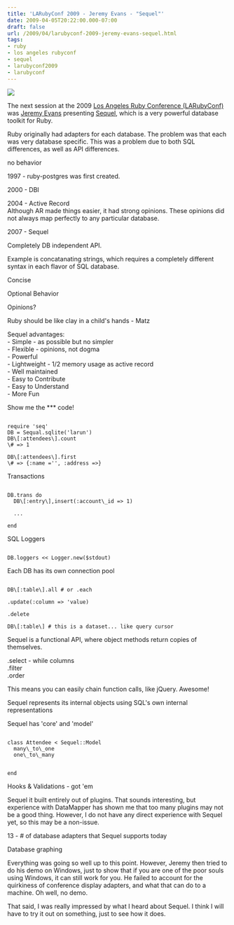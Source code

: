 ```yaml
---
title: 'LARubyConf 2009 - Jeremy Evans - "Sequel"'
date: 2009-04-05T20:22:00.000-07:00
draft: false
url: /2009/04/larubyconf-2009-jeremy-evans-sequel.html
tags: 
- ruby
- los angeles rubyconf
- sequel
- larubyconf2009
- larubyconf
---
```


[![](http://www.freeclassicimages.com/images/ghostbusters_2_1989.jpg)](http://www.freeclassicimages.com/images/ghostbusters_2_1989.jpg)

The next session at the 2009 [Los Angeles Ruby Conference (LARubyConf)](http://www.larubyconf.com) was [Jeremy Evans](http://code.jeremyevans.net/sequel) presenting [Sequel](http://sequel.rubyforge.org/), which is a very powerful database toolkit for Ruby.  
  
Ruby originally had adapters for each database. The problem was that each was very database specific. This was a problem due to both SQL differences, as well as API differences.  
  
no behavior  
  
1997 - ruby-postgres was first created.  
  
2000 - DBI  
  
2004 - Active Record  
Although AR made things easier, it had strong opinions. These opinions did not always map perfectly to any particular database.  
  
2007 - Sequel  
  
Completely DB independent API.  
  
Example is concatanating strings, which requires a completely different syntax in each flavor of SQL database.  
  
Concise  
  
Optional Behavior  
  
Opinions?  
  
Ruby should be like clay in a child's hands - Matz  
  
Sequel advantages:  
\- Simple - as possible but no simpler  
\- Flexible - opinions, not dogma  
\- Powerful  
\- Lightweight - 1/2 memory usage as active record  
\- Well maintained  
\- Easy to Contribute  
\- Easy to Understand  
\- More Fun  
  
Show me the \*\*\* code!  
```
  
require 'seq'  
DB = Sequal.sqlite('larun')  
DB\[:attendees\].count  
\# => 1  
  
DB\[:attendees\].first  
\# => {:name ='', :address =>}  

```  
Transactions  
```
  
DB.trans do  
  DB\[:entry\],insert(:account\_id => 1)  
  
  ...  
  
end  

```  
  
SQL Loggers  
```
  
DB.loggers << Logger.new($stdout)  

```  
  
Each DB has its own connection pool  
```
  
DB\[:table\].all # or .each  
  
.update(:column => 'value)  
  
.delete  
  
DB\[:table\] # this is a dataset... like query cursor  

```  
  
Sequel is a functional API, where object methods return copies of themselves.  
  
.select - while columns  
.filter  
.order  
  
This means you can easily chain function calls, like jQuery. Awesome!  
  
Sequel represents its internal objects using SQL's own internal representations  
  
Sequel has 'core' and 'model'  
```
  
class Attendee < Sequel::Model  
  many\_to\_one  
  one\_to\_many  
    
    
end  

```  
  
Hooks & Validations - got 'em  
  
Sequel it built entirely out of plugins. That sounds interesting, but experience with DataMapper has shown me that too many plugins may not be a good thing. However, I do not have any direct experience with Sequel yet, so this may be a non-issue.  
  
13 - # of database adapters that Sequel supports today  
  
Database graphing  
  
Everything was going so well up to this point. However, Jeremy then tried to do his demo on Windows, just to show that if you are one of the poor souls using Windows, it can still work for you. He failed to account for the quirkiness of conference display adapters, and what that can do to a machine. Oh well, no demo.  
  
That said, I was really impressed by what I heard about Sequel. I think I will have to try it out on something, just to see how it does.